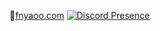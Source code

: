
🥤[fnyaoo.com](https://fnyaoo.com)
[![Discord Presence](https://lanyard.cnrad.dev/api/217998824671674368?hideBadges=true)](https://discord.com/users/217998824671674368)
